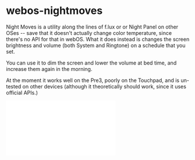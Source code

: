 # webos-nightmoves
Night Moves is a utility along the lines of f.lux or or Night Panel on other OSes -- save that it doesn't actually change color temperature, since there's no API for that in webOS. What it does instead is changes the screen brightness and volume (both System and Ringtone) on a schedule that you set.

You can use it to dim the screen and lower the volume at bed time, and increase them again in the morning.

At the moment it works well on the Pre3, poorly on the Touchpad, and is un-tested on other devices (although it theoretically should work, since it uses official APIs.)

![screen-shot](www.jonandnic.com/webos/nightmoves/com.palm.webos.nightmoves_0.1.2_all.ipk "Night Moves UI")
